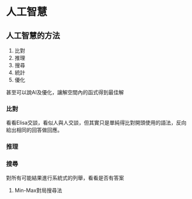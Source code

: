 # 人工智慧
## 人工智慧的方法
1. 比對
2. 推理
3. 搜尋
4. 統計
5. 優化<br>

甚至可以說AI及優化，讓解空間內的函式得到最佳解
### 比對
看看Elisa交談，看似人與人交談，但其實只是單純得比對開頭使用的語法，反向給出相同的回答做回應。
### 推理

### 搜尋
對所有可能結果進行系統式的列舉，看看是否有答案
1. Min-Max對局搜尋法
